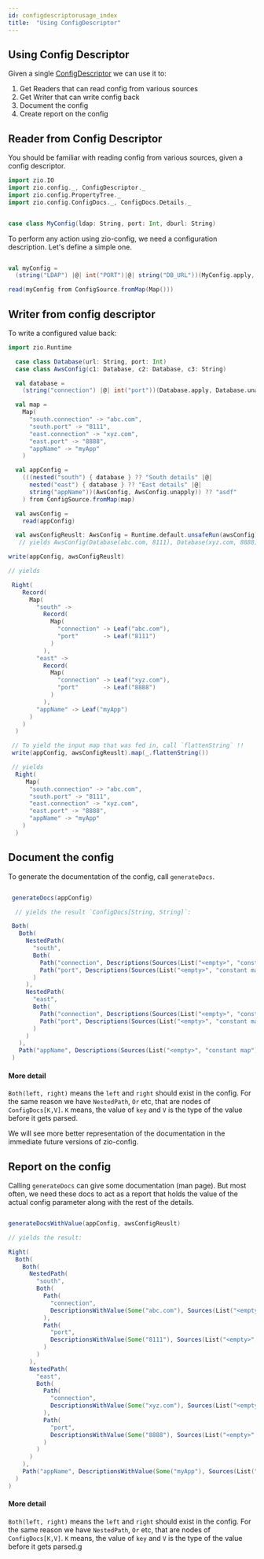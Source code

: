 ```yaml
---
id: configdescriptorusage_index
title:  "Using ConfigDescriptor"
---
```


## Using Config Descriptor

Given a single [ConfigDescriptor](../configdescriptor/index.md) we can use it to:

1. Get Readers that can read config from various sources
2. Get Writer that can write config back
3. Document the config
4. Create report on the config


## Reader from Config Descriptor

You should be familiar with reading config from various sources, given a  config descriptor.

```scala mdoc:silent
import zio.IO
import zio.config._, ConfigDescriptor._
import zio.config.PropertyTree._
import zio.config.ConfigDocs._, ConfigDocs.Details._

```

```scala mdoc:silent

case class MyConfig(ldap: String, port: Int, dburl: String)

```

To perform any action using zio-config, we need a configuration description.
Let's define a simple one.


```scala mdoc:silent

val myConfig =
  (string("LDAP") |@| int("PORT")|@| string("DB_URL"))(MyConfig.apply, MyConfig.unapply)

read(myConfig from ConfigSource.fromMap(Map()))

```

## Writer from config descriptor


To write a configured value back:

```scala mdoc:silent
import zio.Runtime

  case class Database(url: String, port: Int)
  case class AwsConfig(c1: Database, c2: Database, c3: String)

  val database =
    (string("connection") |@| int("port"))(Database.apply, Database.unapply)

  val map =
    Map(
      "south.connection" -> "abc.com",
      "south.port" -> "8111",
      "east.connection" -> "xyz.com",
      "east.port" -> "8888",
      "appName" -> "myApp"
    )

  val appConfig =
    (((nested("south") { database } ?? "South details" |@|
      nested("east") { database } ?? "East details" |@|
      string("appName"))(AwsConfig, AwsConfig.unapply)) ?? "asdf"
    ) from ConfigSource.fromMap(map)

  val awsConfig =
    read(appConfig)

  val awsConfigReuslt: AwsConfig = Runtime.default.unsafeRun(awsConfig)
   // yields AwsConfig(Database(abc.com, 8111), Database(xyz.com, 8888), myApp)

write(appConfig, awsConfigReuslt)

// yields

 Right(
    Record(
      Map(
        "south" ->
          Record(
            Map(
              "connection" -> Leaf("abc.com"),
              "port"       -> Leaf("8111")
            )
          ),
        "east" ->
          Record(
            Map(
              "connection" -> Leaf("xyz.com"),
              "port"       -> Leaf("8888")
            )
          ),
        "appName" -> Leaf("myApp")
      )
    )
  )

 // To yield the input map that was fed in, call `flattenString` !!
 write(appConfig, awsConfigReuslt).map(_.flattenString())

 // yields
  Right(
     Map(
      "south.connection" -> "abc.com",
      "south.port" -> "8111",
      "east.connection" -> "xyz.com",
      "east.port" -> "8888",
      "appName" -> "myApp"
    )
  )

```

## Document the config


To generate the documentation of the config, call `generateDocs`. 


```scala mdoc:silent

 generateDocs(appConfig)

  // yields the result `ConfigDocs[String, String]`:

 Both(
   Both(
     NestedPath(
       "south",
       Both(
         Path("connection", Descriptions(Sources(List("<empty>", "constant map")), List("value of type string", "South details"))),
         Path("port", Descriptions(Sources(List("<empty>", "constant map")), List("value of type int", "South details")))
       )
     ),
     NestedPath(
       "east",
       Both(
         Path("connection", Descriptions(Sources(List("<empty>", "constant map")), List("value of type string", "East details"))),
         Path("port", Descriptions(Sources(List("<empty>", "constant map")), List("value of type int", "East details")))
       )
     )
   ),
   Path("appName", Descriptions(Sources(List("<empty>", "constant map")), List("value of type string")))
 )
```

#### More detail
`Both(left, right)` means the `left` and `right` should exist in the config. For the same reason we have
`NestedPath`, `Or` etc, that are nodes of `ConfigDocs[K,V]`. `K` means, the value of `key` and `V` is
the type of the value before it gets parsed.

We will see more better representation of the documentation in the immediate future versions of zio-config.


## Report on the config

Calling `generateDocs` can give some documentation (man page).
But most often, we need these docs to act as a report that holds the value of the actual config parameter
along with the rest of the details. 


```scala mdoc:silent

generateDocsWithValue(appConfig, awsConfigReuslt)

// yields the result:

Right(
  Both(
    Both(
      NestedPath(
        "south",
        Both(
          Path(
            "connection",
            DescriptionsWithValue(Some("abc.com"), Sources(List("<empty>", "constant map")), List("value of type string", "South details"))
          ),
          Path(
            "port",
            DescriptionsWithValue(Some("8111"), Sources(List("<empty>", "constant map")), List("value of type int", "South details"))
          )
        )
      ),
      NestedPath(
        "east",
        Both(
          Path(
            "connection",
            DescriptionsWithValue(Some("xyz.com"), Sources(List("<empty>", "constant map")), List("value of type string", "East details"))
          ),
          Path(
            "port",
            DescriptionsWithValue(Some("8888"), Sources(List("<empty>", "constant map")), List("value of type int", "East details"))
          )
        )
      )
    ),
    Path("appName", DescriptionsWithValue(Some("myApp"), Sources(List("<empty>", "constant map")), List("value of type string")))
  )
)
```

#### More detail
`Both(left, right)` means the `left` and `right` should exist in the config. For the same reason we have
`NestedPath`, `Or` etc, that are nodes of `ConfigDocs[K,V]`. `K` means, the value of `key` and `V` is
the type of the value before it gets parsed.g
